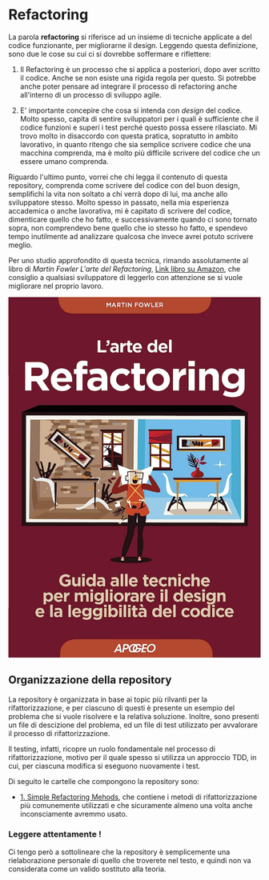 # Refactoring
La parola __refactoring__ si riferisce ad un insieme di tecniche applicate a del codice funzionante, per migliorarne il design. Leggendo questa definizione, sono due le cose su cui ci si dovrebbe soffermare e riflettere:

1. Il Refactoring è un processo che si applica a posteriori, dopo aver scritto il codice. Anche se non esiste una rigida regola per questo. Si potrebbe anche poter pensare ad integrare il processo di refactoring anche all'interno di un processo di sviluppo agile.

2. E' importante concepire che cosa si intenda con _design_ del codice. Molto spesso, capita di sentire sviluppatori per i quali è sufficiente che il codice funzioni e superi i test perché questo possa essere rilasciato. Mi trovo molto in disaccordo con questa pratica, sopratutto in ambito lavorativo, in quanto ritengo che sia semplice scrivere codice che una macchina comprenda, ma è molto più difficile scrivere del codice che un essere umano comprenda.

Riguardo l'ultimo punto, vorrei che chi legga il contenuto di questa repository, comprenda come scrivere del codice con del buon design, semplifichi la vita non soltato a chi verrà dopo di lui, ma anche allo sviluppatore stesso. Molto spesso in passato, nella mia esperienza accademica o anche lavorativa, mi è capitato di scrivere del codice, dimenticare quello che ho fatto, e successivamente quando ci sono tornato sopra, non comprendevo bene quello che io stesso ho fatto, e spendevo tempo inutilmente ad analizzare qualcosa che invece avrei potuto scrivere meglio.

Per uno studio approfondito di questa tecnica, rimando assolutamente al libro di _Martin Fowler_ _L'arte del Refactoring_, [Link libro su Amazon](https://www.amazon.it/refactoring-tecniche-migliorare-design-leggibilità/dp/8850334834/ref=sr_1_1?adgrpid=71417006597&hvadid=353839857768&hvdev=c&hvlocphy=1008080&hvnetw=g&hvqmt=e&hvrand=15678786049251969389&hvtargid=kwd-783002449852&hydadcr=29063_1716363&keywords=l+arte+del+refactoring&qid=1688812449&sr=8-1), che consiglio a qualsiasi sviluppatore di leggerlo con attenzione se si vuole migliorare nel proprio lavoro.

![Copertina del libro usato per la repository](Copertina.jpeg)

## Organizzazione della repository
La repository è organizzata in base ai topic più rilvanti per la rifattorizzazione, e per ciascuno di questi è presente un esempio del problema che si vuole risolvere e la relativa soluzione. Inoltre, sono presenti un file di descizione del problema, ed un file di test utilizzato per avvalorare il processo di rifattorizzazione. 

Il testing, infatti, ricopre un ruolo fondamentale nel processo di rifattorizzazione, motivo per il quale spesso si utilizza un approccio TDD, in cui, per ciascuna modifica si eseguono nuovamente i test.

Di seguito le cartelle che compongono la repository sono:

* [1. Simple Refactoring Mehods](/1.%20Simple%20Refactoring%20Methods/), che contiene i metodi di rifattorizzazione più comunemente utilizzati e che sicuramente almeno una volta anche inconsciamente avremmo usato. 



### Leggere attentamente !
Ci tengo però a sottolineare che la repository è semplicemente una rielaborazione personale di quello che troverete nel testo, e quindi non va considerata come un valido sostituto alla teoria.